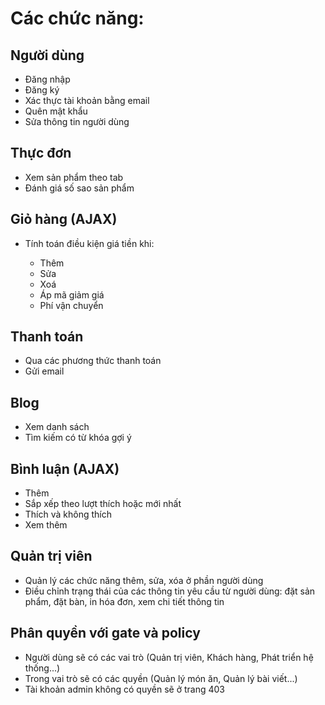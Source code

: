 <!DOCTYPE html>
<html>
<head>
  <meta charset="UTF-8">  
</head>
<body>
  <h1>Các chức năng:</h1>
  <h2>Người dùng</h2>
  <ul>
    <li>Đăng nhập</li>
    <li>Đăng ký</li>
    <li>Xác thực tài khoản bằng email</li>
    <li>Quên mật khẩu</li>
    <li>Sửa thông tin người dùng</li>
  </ul>

  <h2>Thực đơn</h2>
  <ul>
    <li>Xem sản phẩm theo tab</li>
    <li>Đánh giá số sao sản phẩm</li>
  </ul>

  <h2>Giỏ hàng (AJAX)</h2>
  <ul>
    <li>Tính toán điều kiện giá tiền khi:</li>
    <ul>
      <li>Thêm</li>
      <li>Sửa</li>
      <li>Xoá</li>
      <li>Áp mã giảm giá</li>
      <li>Phí vận chuyển</li>
    </ul>
  </ul>


  <h2>Thanh toán</h2>
  <ul>
    <li>Qua các phương thức thanh toán</li>
    <li>Gửi email</li>
  </ul>


  <h2>Blog</h2>
  <ul>
    <li>Xem danh sách</li>
    <li>Tìm kiếm có từ khóa gợi ý</li>
  </ul>


  <h2>Bình luận (AJAX)</h2>
  <ul>
    <li>Thêm</li>
    <li>Sắp xếp theo lượt thích hoặc mới nhất</li>
    <li>Thích và không thích</li>
    <li>Xem thêm</li>
  </ul>


  <h2>Quản trị viên</h2>
  <ul>
    <li>Quản lý các chức năng thêm, sửa, xóa ở phần người dùng</li>
    <li>Điều chỉnh trạng thái của các thông tin yêu cầu từ người dùng: đặt sản phẩm, đặt bàn, in hóa đơn, xem chi tiết thông tin</li>
  </ul> 
  
  <h2>Phân quyền với gate và policy</h2>
  <ul>
    <li>Người dùng sẽ có các vai trò (Quản trị viên, Khách hàng, Phát triển hệ thống...)</li>
    <li>Trong vai trò sẽ có các quyền (Quản lý món ăn, Quản lý bài viết...)</li>
    <li>Tài khoản admin không có quyền sẽ ở trang 403</li>
  </ul>
</body>
</html>
